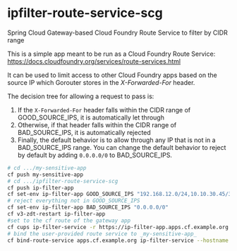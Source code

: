 # ipfilter-route-service-scg
Spring Cloud Gateway-based Cloud Foundry Route Service to filter by CIDR range

This is a simple app meant to be run as a Cloud Foundry Route Service: https://docs.cloudfoundry.org/services/route-services.html

It can be used to limit access to other Cloud Foundry apps based on the source IP which Gorouter stores in the _X-Forwarded-For_ header.

The decision tree for allowing a request to pass is:
1. If the `X-Forwarded-For` header falls within the CIDR range of GOOD_SOURCE_IPS, it is automatically let through
2. Otherwise, if that header falls within the CIDR range of BAD_SOURCE_IPS, it is automatically rejected
3. Finally, the default behavior is to allow through any IP that is not in a BAD_SOURCE_IPS range.  You can 
change the default behavior to reject by default by adding `0.0.0.0/0` to BAD_SOURCE_IPS.   

```bash
# cd .../my-sensitive-app
cf push my-sensitive-app
# cd .../ipfilter-route-service-scg
cf push ip-filter-app
cf set-env ip-filter-app GOOD_SOURCE_IPS "192.168.12.0/24,10.10.30.45/32,10.10.40.0/16"
# reject everything not in GOOD_SOURCE_IPS
cf set-env ip-filter-app BAD_SOURCE_IPS "0.0.0.0/0"
cf v3-zdt-restart ip-filter-app
#set to the cf route of the gateway app
cf cups ip-filter-service -r https://ip-filter-app.apps.cf.example.org
# bind the user-provided route service to _my-sensitive-app_
cf bind-route-service apps.cf.example.org ip-filter-service --hostname my-sensitive-app

```

